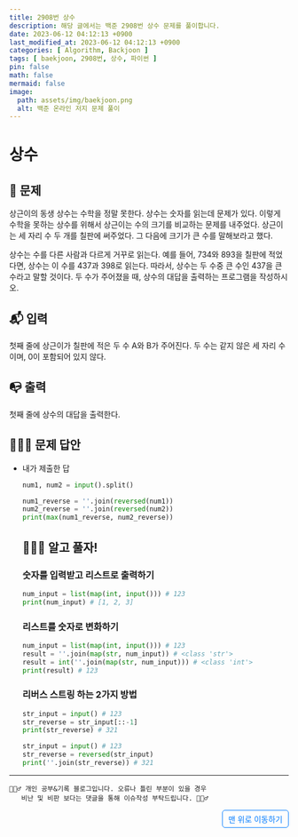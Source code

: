 ```yaml
---
title: 2908번 상수
description: 해당 글에서는 백준 2908번 상수 문제를 풀이합니다.
date: 2023-06-12 04:12:13 +0900
last_modified_at: 2023-06-12 04:12:13 +0900
categories: [ Algorithm, Backjoon ]
tags: [ baekjoon, 2908번, 상수, 파이썬 ]
pin: false
math: false
mermaid: false
image:
  path: assets/img/baekjoon.png
  alt: 백준 온라인 저지 문제 풀이
---
```

    
# 상수
## 📃 문제
상근이의 동생 상수는 수학을 정말 못한다. 상수는 숫자를 읽는데 문제가 있다. 이렇게 수학을 못하는 상수를 위해서 상근이는 수의 크기를 비교하는 문제를 내주었다. 상근이는 세 자리 수 두 개를 칠판에 써주었다. 그 다음에 크기가 큰 수를 말해보라고 했다.

상수는 수를 다른 사람과 다르게 거꾸로 읽는다. 예를 들어, 734와 893을 칠판에 적었다면, 상수는 이 수를 437과 398로 읽는다. 따라서, 상수는 두 수중 큰 수인 437을 큰 수라고 말할 것이다.
두 수가 주어졌을 때, 상수의 대답을 출력하는 프로그램을 작성하시오.

## 📬 입력
첫째 줄에 상근이가 칠판에 적은 두 수 A와 B가 주어진다. 두 수는 같지 않은 세 자리 수이며, 0이 포함되어 있지 않다.

## 📭 출력
첫째 줄에 상수의 대답을 출력한다.

## 🙆🏻‍♂️ 문제 답안

- 내가 제출한 답
    ```python
    num1, num2 = input().split()

    num1_reverse = ''.join(reversed(num1))
    num2_reverse = ''.join(reversed(num2))
    print(max(num1_reverse, num2_reverse))
    ```

  ## 💁🏻‍♂️ 알고 풀자!

  ### 숫자를 입력받고 리스트로 출력하기
  ```python
  num_input = list(map(int, input())) # 123
  print(num_input) # [1, 2, 3]
  ```
  ### 리스트를 숫자로 변화하기
  ```python
  num_input = list(map(int, input())) # 123
  result = ''.join(map(str, num_input)) # <class 'str'>
  result = int(''.join(map(str, num_input))) # <class 'int'>
  print(result) # 123
  ```
  ### 리버스 스트링 하는 2가지 방법
  ```python
  str_input = input() # 123
  str_reverse = str_input[::-1]
  print(str_reverse) # 321
  ```
  ```python
  str_input = input() # 123
  str_reverse = reversed(str_input)
  print(''.join(str_reverse)) # 321
  ```

***

    🙋🏻‍♂️ 개인 공부&기록 블로그입니다. 오류나 틀린 부분이 있을 경우 
       비난 및 비판 보다는 댓글을 통해 이슈작성 부탁드립니다. 🙋🏻‍♂️

<a href="#" style="display: inline-block; padding: 5px 10px; color: #007bff; text-decoration: none; border: 0.5px solid #007bff; border-radius: 5px; float: right;">맨 위로 이동하기</a>